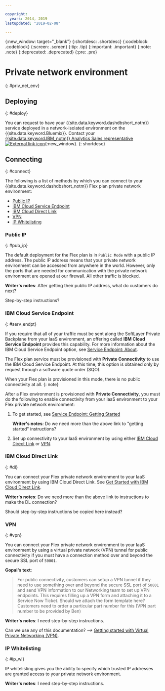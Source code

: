 ```yaml
---

copyright:
  years: 2014, 2019
lastupdated: "2019-02-08"

---
```


<!-- Attribute definitions --> 
{:new_window: target="_blank"}
{:shortdesc: .shortdesc}
{:codeblock: .codeblock}
{:screen: .screen}
{:tip: .tip}
{:important: .important}
{:note: .note}
{:deprecated: .deprecated}
{:pre: .pre}

# Private network environment
{: #priv_net_env}

## Deploying
{: #deploy}

You can request to have your {{site.data.keyword.dashdbshort_notm}} service deployed in a network-isolated environment on the {{site.data.keyword.Bluemix}}. Contact your [{{site.data.keyword.IBM_notm}} Analytics Sales representative ![External link icon](../../icons/launch-glyph.svg "External link icon")](https://www.ibm.com/connect/ibm/us/en/?lnk=fcw){:new_window}.
{: shortdesc}

## Connecting
{: #connect}

The following is a list of methods by which you can connect to your {{site.data.keyword.dashdbshort_notm}} Flex plan private network environment:

* [Public IP](#pub_ip)
* [IBM Cloud Service Endpoint](#serv_endpt)
* [IBM Cloud Direct Link](#dl)
* [VPN](#vpn)
* [IP Whitelisting](#ip_wl)

### Public IP 
{: #pub_ip}

The default deployment for the Flex plan is in `Public Mode` with a public IP address. The public IP address means that your private network environment can be accessed from anywhere in the world. However, only the ports that are needed for communication with the private network environment are opened at our firewall. All other traffic is blocked.




**Writer's notes**:
After getting their public IP address, what do customers do next? 

Step-by-step instructions?




### IBM Cloud Service Endpoint
{: #serv_endpt}

If you require that all of your traffic must be sent along the SoftLayer Private Backplane from your IaaS environment, an offering called **IBM Cloud Service Endpoint** provides this capability. For more information about the IBM Cloud Service Endpoint option, see [Service Endpoint: About](/docs/services/service-endpoint/getting-started.html).

The Flex plan service must be provisioned with **Private Connectivity** to use the IBM Cloud Service Endpoint. At this time, this option is obtained only by request through a software quote order (SQO). 

When your Flex plan is provisioned in this mode, there is no public connectivity at all.
{: note} 

After a Flex environment is provisioned with **Private Connectivity**, you must do the following to enable connectivity from your IaaS environment to your Flex private network environment: 

1. To get started, see [Service Endpoint: Getting Started](/docs/services/service-endpoint/enable-servicepoint.html)

   **Writer's notes**:
   Do we need more than the above link to "getting started" instructions?

2. Set up connectivity to your IaaS environment by using either [IBM Cloud Direct Link](#dl) or [VPN](#vpn).

### IBM Cloud Direct Link
{: #dl}

You can connect your Flex private network environment to your IaaS environment by using IBM Cloud Direct Link. See [Get Started with IBM Cloud Direct Link](/docs/infrastructure/direct-link/getting-started.html).

**Writer's notes**:
Do we need more than the above link to instructions to make the DL connection?

Should step-by-step instructions be copied here instead?



### VPN
{: #vpn}

You can connect your Flex private network environment to your IaaS environment by using a virtual private network (VPN) tunnel for public connectivity if you must have a connection method over and beyond the secure SSL port of `50001`.



**Gopal's text**:

> For public connectivity, customers can setup a VPN tunnel if they need to use something over and beyond the secure SSL port of `50001` and send VPN information to our Networking team to set up VPN endpoints. This requires filling up a VPN form and attaching it to a Service Now Ticket. Should we attach the form template here? Customers need to order a particular part number for this (VPN part number to be provided by Ben)

**Writer's notes**:
I need step-by-step instructions.

Can we use any of this documentation? --> [Getting started with Virtual Private Networking (VPN)](/docs/infrastructure/iaas-vpn/getting-started.html).



### IP Whitelisting
{: #ip_wl}

IP whitelisting gives you the ability to specify which trusted IP addresses are granted access to your private network environment.


**Writer's notes**:
I need step-by-step instructions.



